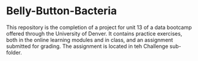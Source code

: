 # Belly-Button-Bacteria

This repository is the completion of a project for unit 13 of a data bootcamp offered through the University of Denver. 
It contains practice exercises, both in the online learning modules and in class, and an assignment submitted for grading. 
The assignment is located in teh Challenge sub-folder.
